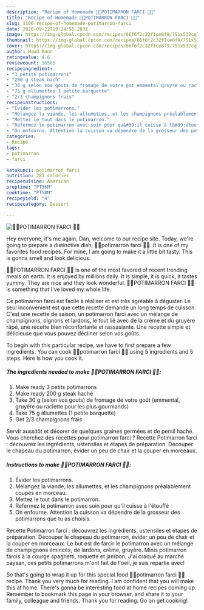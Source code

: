 ```yaml
---
description: "Recipe of Homemade 🍁🎃POTIMARRON FARCI 🍁🎃"
title: "Recipe of Homemade 🍁🎃POTIMARRON FARCI 🍁🎃"
slug: 1106-recipe-of-homemade-potimarron-farci
date: 2020-09-22T19:24:55.283Z
image: https://img-global.cpcdn.com/recipes/66f6f2c32f1ce8f9/751x532cq70/🍁🎃potimarron-farci-🍁🎃-photo-principale-de-la-recette.jpg
thumbnail: https://img-global.cpcdn.com/recipes/66f6f2c32f1ce8f9/751x532cq70/🍁🎃potimarron-farci-🍁🎃-photo-principale-de-la-recette.jpg
cover: https://img-global.cpcdn.com/recipes/66f6f2c32f1ce8f9/751x532cq70/🍁🎃potimarron-farci-🍁🎃-photo-principale-de-la-recette.jpg
author: Maud Mann
ratingvalue: 4.6
reviewcount: 16585
recipeingredient:
- "3 petits potimarrons"
- "200 g steak hach"
- "30 g selon vos gouts de fromage de votre got emmental gruyre ou raclette pour les plus gourmands"
- "75 g allumettes 1 petite barquette"
- "2/3 champignons frais"
recipeinstructions:
- "Évider les potimarrons."
- "Mélangez la viande, les allumettes, et les champignons préalablement coupés en morceau."
- "Mettez le tout dans le potimarron."
- "Refermez le potimarron avec soin pour qu&#39;il cuisse à l&#39;étouffé"
- "On enfourne. Attention la cuisson va dépendre de la grosseur des potimarrons que tu as choisis."
categories:
- Recipe
tags:
- potimarron
- farci

katakunci: potimarron farci 
nutrition: 281 calories
recipecuisine: American
preptime: "PT36M"
cooktime: "PT58M"
recipeyield: "4"
recipecategory: Dessert

---
```



![🍁🎃POTIMARRON FARCI 🍁🎃](https://img-global.cpcdn.com/recipes/66f6f2c32f1ce8f9/751x532cq70/🍁🎃potimarron-farci-🍁🎃-photo-principale-de-la-recette.jpg)

Hey everyone, it's me again, Dan, welcome to our recipe site. Today, we're going to prepare a distinctive dish, 🍁🎃potimarron farci 🍁🎃. It is one of my favorites food recipes. For mine, I am going to make it a little bit tasty. This is gonna smell and look delicious.

🍁🎃POTIMARRON FARCI 🍁🎃 is one of the most favored of recent trending meals on earth. It is enjoyed by millions daily. It is simple, it is quick, it tastes yummy. They are nice and they look wonderful. 🍁🎃POTIMARRON FARCI 🍁🎃 is something that I've loved my whole life.

Ce potimarron farci est facile à réaliser et est très agréable à déguster. Le seul inconvénient est que cette recette demande un long temps de cuisson. C&#39;est une recette de saison, un potimarron farci avec un mélange de champignons, oignons et lardons, le tout lié avec de la crème et du gruyère râpé, une recette bien réconfortante et rassasiante. Une recette simple et délicieuse que vous pouvez décliner selon vos goûts.


To begin with this particular recipe, we have to first prepare a few ingredients. You can cook 🍁🎃potimarron farci 🍁🎃 using 5 ingredients and 5 steps. Here is how you cook it.

<!--inarticleads1-->

##### The ingredients needed to make 🍁🎃POTIMARRON FARCI 🍁🎃:

1. Make ready 3 petits potimarrons
1. Make ready 200 g steak haché
1. Take 30 g (selon vos gouts) de fromage de votre goût (emmental, gruyère ou raclette pour les plus gourmands)
1. Take 75 g allumettes (1 petite barquette)
1. Get 2/3 champignons frais


Servir aussitôt et décorer de quelques graines germées et de persil haché. Vous cherchez des recettes pour potimarron farci ? Recette Potimarron farci : découvrez les ingrédients, ustensiles et étapes de préparation. Découper le chapeau du potimarron, évider un peu de chair et la couper en morceaux. 

<!--inarticleads2-->

##### Instructions to make 🍁🎃POTIMARRON FARCI 🍁🎃:

1. Évider les potimarrons.
1. Mélangez la viande, les allumettes, et les champignons préalablement coupés en morceau.
1. Mettez le tout dans le potimarron.
1. Refermez le potimarron avec soin pour qu&#39;il cuisse à l&#39;étouffé
1. On enfourne. Attention la cuisson va dépendre de la grosseur des potimarrons que tu as choisis.


Recette Potimarron farci : découvrez les ingrédients, ustensiles et étapes de préparation. Découper le chapeau du potimarron, évider un peu de chair et la couper en morceaux. Le but est de farcir le potimarron avec un mélange de champignons émincés, de lardons, crème, gruyère. Minis potimarron farcis à la courge spaghetti, roquette et jambon. J&#39;ai craqué au marché paysan, ces petits potimarrons m&#39;ont fait de l&#39;oeil, je suis repartie avec! 

So that's going to wrap it up for this special food 🍁🎃potimarron farci 🍁🎃 recipe. Thank you very much for reading. I am confident that you will make this at home. There's gonna be interesting food at home recipes coming up. Remember to bookmark this page in your browser, and share it to your family, colleague and friends. Thank you for reading. Go on get cooking!
